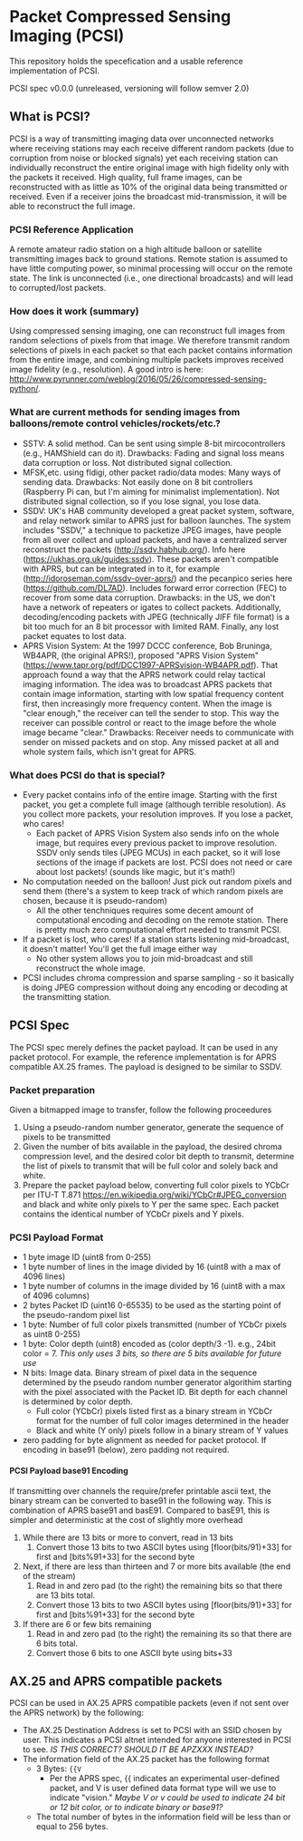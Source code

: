 # Packet Compressed Sensing Imaging (PCSI)
This repository holds the specefication and a usable reference implementation of PCSI.

PCSI spec v0.0.0 (unreleased, versioning will follow semver 2.0)

## What is PCSI?
PCSI is a way of transmitting imaging data over unconnected networks where receiving stations may each receive different random packets (due to corruption from noise or blocked signals) yet each receiving station can individually reconstruct the entire original image with high fidelity only with the packets it received. High quality, full frame images, can be reconstructed with as little as 10% of the original data being transmitted or received. Even if a receiver joins the broadcast mid-transmission, it will be able to reconstruct the full image.

### PCSI Reference Application
A remote amateur radio station on a high altitude balloon or satellite transmitting images back to ground stations. Remote station is assumed to have little computing power, so minimal processing will occur on the remote state. The link is unconnected (i.e., one directional broadcasts) and will lead to corrupted/lost packets.

### How does it work (summary)
Using compressed sensing imaging, one can reconstruct full images from random selections of pixels from that image. We therefore transmit random selections of pixels in each packet so that each packet contains information from the entire image, and combining multiple packets improves received image fidelity (e.g., resolution). A good intro is here: http://www.pyrunner.com/weblog/2016/05/26/compressed-sensing-python/.

### What are current methods for sending images from balloons/remote control vehicles/rockets/etc.?
* SSTV: A solid method. Can be sent using simple 8-bit mircocontrollers (e.g., HAMShield can do it). Drawbacks: Fading and signal loss means data corruption or loss. Not distributed signal collection.
* MFSK,etc. using fldigi, other packet radio/data modes: Many ways of sending data. Drawbacks: Not easily done on 8 bit controllers (Raspberry Pi can, but I'm aiming for minimalist implementation). Not distributed signal collection, so if you lose signal, you lose data.
* SSDV: UK's HAB community developed a great packet system, software, and relay network similar to APRS just for balloon launches. The system includes "SSDV," a technique to packetize JPEG images, have people from all over collect and upload packets, and have a centralized server reconstruct the packets (http://ssdv.habhub.org/). Info here (https://ukhas.org.uk/guides:ssdv). These packets aren't compatible with APRS, but can be integrated in to it, for example (http://idoroseman.com/ssdv-over-aprs/) and the pecanpico series here (https://github.com/DL7AD). Includes forward error correction (FEC) to recover from some data corruption. Drawbacks: in the US, we don't have a network of repeaters or igates to collect packets. Additionally, decoding/encoding packets with JPEG (technically JIFF file format) is a bit too much for an 8 bit processor with limited RAM. Finally, any lost packet equates to lost data.
* APRS Vision System: At the 1997 DCCC conference, Bob Bruninga, WB4APR, (the original APRS!), proposed "APRS Vision System" (https://www.tapr.org/pdf/DCC1997-APRSvision-WB4APR.pdf). That approach found a way that the APRS network could relay tactical imaging information. The idea was to broadcast APRS packets that contain image information, starting with low spatial frequency content first, then increasingly more frequency content. When the image is "clear enough," the receiver can tell the sender to stop. This way the receiver can possible control or react to the image before the whole image became "clear." Drawbacks: Receiver needs to communicate with sender on missed packets and on stop. Any missed packet at all and whole system fails, which isn't great for APRS.

### What does PCSI do that is special?
* Every packet contains info of the entire image. Starting with the first packet, you get a complete full image (although terrible resolution). As you collect more packets, your resolution improves. If you lose a packet, who cares!
  * Each packet of APRS Vision System also sends info on the whole image, but requires every previous packet to improve resolution. SSDV only sends tiles (JPEG MCUs) in each packet, so it will lose sections of the image if packets are lost. PCSI does not need or care about lost packets! (sounds like magic, but it's math!)
* No computation needed on the balloon! Just pick out random pixels and send them (there's a system to keep track of which random pixels are chosen, because it is pseudo-random)
  * All the other tenchniques requires some decent amount of computational encoding and decoding on the remote station. There is pretty much zero computational effort needed to transmit PCSI.
* If a packet is lost, who cares! If a station starts listening mid-broadcast, it doesn't matter! You'll get the full image either way
  * No other system allows you to join mid-broadcast and still reconstruct the whole image.
* PCSI includes chroma compression and sparse sampling - so it basically is doing JPEG compression without doing any encoding or decoding at the transmitting station.

## PCSI Spec
The PCSI spec merely defines the packet payload. It can be used in any packet protocol. For example, the reference implementation is for APRS compatible AX.25 frames. The payload is designed to be similar to SSDV.

### Packet preparation
Given a bitmapped image to transfer, follow the following proceedures
1. Using a pseudo-random number generator, generate the sequence of pixels to be transmitted
1. Given the number of bits available in the payload, the desired chroma compression level, and the desired color bit depth to transmit, determine the list of pixels to transmit that will be full color and solely back and white.
1. Prepare the packet payload below, converting full color pixels to YCbCr per ITU-T T.871 https://en.wikipedia.org/wiki/YCbCr#JPEG_conversion and black and white only pixels to Y per the same spec. Each packet contains the identical number of YCbCr pixels and Y pixels.

### PCSI Payload Format
* 1 byte image ID (uint8 from 0-255)
* 1 byte number of lines in the image divided by 16 (uint8 with a max of 4096 lines)
* 1 byte number of columns in the image divided by 16 (uint8 with a max of 4096 columns)
* 2 bytes Packet ID (uint16 0-65535) to be used as the starting point of the pseudo-random pixel list
* 1 byte: Number of full color pixels transmitted (number of YCbCr pixels as uint8 0-255)
* 1 byte: Color depth (uint8) encoded as (color depth/3 -1). e.g., 24bit color = 7. *This only uses 3 bits, so there are 5 bits available for future use*
* N bits: Image data. Binary stream of pixel data in the sequence determined by the pseudo random number generator algorithim starting with the pixel associated with the Packet ID. Bit depth for each channel is determined by color depth.
  * Full color (YCbCr) pixels listed first as a binary stream in YCbCr format for the number of full color images determined in the header
  * Black and white (Y only) pixels follow in a binary stream of Y values
* zero padding for byte alignment as needed for packet protocol. If encoding in base91 (below), zero padding not required.

#### PCSI Payload base91 Encoding
If transmitting over channels the require/prefer printable ascii text, the binary stream can be converted to base91 in the following way. This is combination of APRS base91 and basE91. Compared to basE91, this is simpler and deterministic at the cost of slightly more overhead
1. While there are 13 bits or more to convert, read in 13 bits
   1. Convert those 13 bits to two ASCII bytes using \[floor(bits/91)+33\] for first and \[bits%91+33\] for the second byte
1. Next, if there are less than thirteen and 7 or more bits available (the end of the stream)
   1. Read in and zero pad (to the right) the remaining bits so that there are 13 bits total.
   1. Convert those 13 bits to two ASCII bytes using \[floor(bits/91)+33\] for first and \[bits%91+33\] for the second byte
1. If there are 6 or few bits remaining
   1. Read in and zero pad (to the right) the remaining its so that there are 6 bits total.
   1. Convert those 6 bits to one ASCII byte using bits+33

## AX.25 and APRS compatible packets
PCSI can be used in AX.25 APRS compatible packets (even if not sent over the APRS network) by the following:
* The AX.25 Destination Address is set to PCSI with an SSID chosen by user. This indicates a PCSI altnet intended for anyone interested in PCSI to see. *IS THIS CORRECT? SHOULD IT BE APZXXX INSTEAD?*
* The information field of the AX.25 packet has the following format
  * 3 Bytes: `{{V`
    * Per the APRS spec, {{ indicates an experimental user-defined packet, and V is user defined data format type will we use to indicate "vision." *Maybe V or v could be used to indicate 24 bit or 12 bit color, or to indicate binary or base91?*
  * The total number of bytes in the information field will be less than or equal to 256 bytes.
